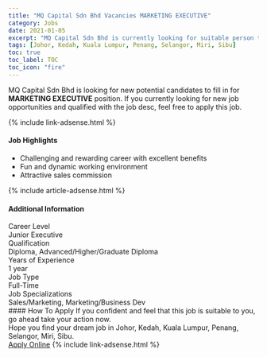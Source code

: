 ```yaml
---
title: "MQ Capital Sdn Bhd Vacancies MARKETING EXECUTIVE" 
category: Jobs 
date: 2021-01-05 
excerpt: "MQ Capital Sdn Bhd is currently looking for suitable person to fill in the MARKETING EXECUTIVE which positioned at Johor, Kedah, Kuala Lumpur, Penang, Selangor, Miri, Sibu" 
tags: [Johor, Kedah, Kuala Lumpur, Penang, Selangor, Miri, Sibu] 
toc: true 
toc_label: TOC 
toc_icon: "fire" 
--- 
```


<p>MQ Capital Sdn Bhd is looking for new potential candidates to fill in for <b>MARKETING EXECUTIVE</b> position. If you currently looking for new job opportunities and qualified with the job desc, feel free to apply this job.
</p>{% include link-adsense.html %} 
<div><div><div><h4>Job Highlights</h4></div></div><div><ul><li><div><div><div><div></div></div></div><div><span>Challenging and rewarding career with excellent benefits</span></div></div></li><li><div><div><div><div></div></div></div><div><span>Fun and dynamic working environment</span></div></div></li><li><div><div><div><div></div></div></div><div><span>Attractive sales commission</span></div></div></li></ul></div></div> 
{% include article-adsense.html %} 
<div><div><div><h4>Additional Information</h4></div></div><div><div><div><div><div><div><div><div><span>Career Level</span></div></div><div><span>Junior Executive</span></div></div></div></div><div><div><div><div><div><span>Qualification</span></div></div><div><span>Diploma, Advanced/Higher/Graduate Diploma</span></div></div></div></div><div><div><div><div><div><span>Years of Experience</span></div></div><div><span>1 year</span></div></div></div></div><div><div><div><div><div><span>Job Type</span></div></div><div><span>Full-Time</span></div></div></div></div><div><div><div><div><div><span>Job Specializations</span></div></div><div><span>Sales/Marketing, Marketing/Business Dev</span></div></div></div></div></div></div></div></div> 
#### How To Apply 
If you confident and feel that this job is suitable to you, go ahead take your action now. <br/> 
Hope you find your dream job in Johor, Kedah, Kuala Lumpur, Penang, Selangor, Miri, Sibu. <br/> 
<a href="https://www.jobstreet.com.my/en/job/marketing-executive-4456606?jobId=jobstreet-my-job-4456606&sectionRank=25&token=0~19c146e5-e524-475c-9b51-1f9715304660&fr=SRP%20View%20In%20New%20Ta" class="btn btn--info" target="_blank" rel="nofollow noopenner">Apply Online</a> 
{% include link-adsense.html %} 